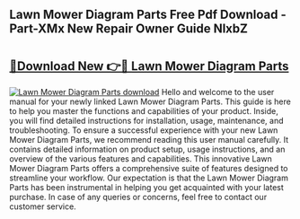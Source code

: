 ## Lawn Mower Diagram Parts Free Pdf Download - Part-XMx New Repair Owner Guide NlxbZ

# <h2><a href="http://dfku0u.blite.top/?on=Lawn+Mower+Diagram+Parts">🔗Download New 👉🔴 Lawn Mower Diagram Parts</a></h2>

[![Lawn Mower Diagram Parts download](https://i.imgur.com/lujVjoI.png)](http://dfku0u.blite.top/?on=Lawn+Mower+Diagram+Parts)
Hello and welcome to the user manual for your newly linked Lawn Mower Diagram Parts. This guide is here to help you master the functions and capabilities of your product. Inside, you will find detailed instructions for installation, usage, maintenance, and troubleshooting. To ensure a successful experience with your new Lawn Mower Diagram Parts, we recommend reading this user manual carefully. It contains detailed information on product setup, usage instructions, and an overview of the various features and capabilities. This innovative Lawn Mower Diagram Parts offers a comprehensive suite of features designed to streamline your workflow. Our expectation is that the Lawn Mower Diagram Parts has been instrumental in helping you get acquainted with your latest purchase. In case of any queries or concerns, feel free to contact our customer service.
